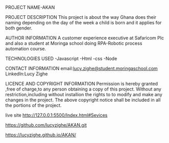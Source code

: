 PROJECT NAME-AKAN

PROJECT DESCRIPTION
This project is about the way Ghana does their naming depending on the day
of the week a child is born and it applies for both gender.

AUTHOR INFORMATION
A customer experience executive at Safaricom Plc and also a student at Moringa school
doing RPA-Robotic process automation course.

TECHNOLOGIES USED
-Javascript
-Html
-css
-Node

CONTACT INFORMATION
email:lucy.zighe@student.moringaschool.com
LinkedIn:Lucy Zighe

LICENCE AND COPYRIGHT INFORMATION
Permission is hereby granted ,free of charge,to any person obtaining a copy of this project.
Without any restriction,including without installion  the rights to to modify and make any
changes in the project.
The above copyright notice shall be included in all the portions of the project.


live site
http://127.0.0.1:5500/Index.html#Sevices

https://github.com/lucyzighe/AKAN.git

https://lucyzighe.github.io/AKAN/


